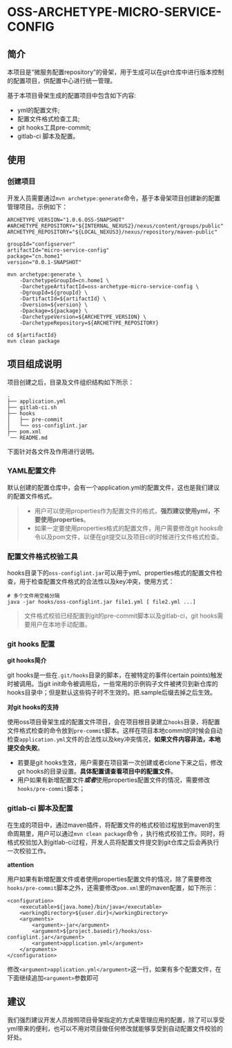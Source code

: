 # OSS-ARCHETYPE-MICRO-SERVICE-CONFIG

## 简介

本项目是“微服务配置repository”的骨架，用于生成可以在git仓库中进行版本控制的配置项目，供配置中心进行统一管理。  

基于本项目骨架生成的配置项目中包含如下内容:
  - yml的配置文件;
  - 配置文件格式检查工具;
  - git hooks工具pre-commit;
  - gitlab-ci 脚本及配置。

## 使用
### 创建项目

开发人员需要通过`mvn archetype:generate`命令，基于本骨架项目创建新的配置管理项目。示例如下：

    ARCHETYPE_VERSION="1.0.6.OSS-SNAPSHOT"
    #ARCHETYPE_REPOSITORY="${INTERNAL_NEXUS2}/nexus/content/groups/public"
    ARCHETYPE_REPOSITORY="${LOCAL_NEXUS3}/nexus/repository/maven-public"

    groupId="configserver"
    artifactId="micro-service-config"
    package="cn.home1"
    version="0.0.1-SNAPSHOT"

    mvn archetype:generate \
        -DarchetypeGroupId=cn.home1 \
        -DarchetypeArtifactId=oss-archetype-micro-service-config \
        -DgroupId=${groupId} \
        -DartifactId=${artifactId} \
        -Dversion=${version} \
        -Dpackage=${package} \
        -DarchetypeVersion=${ARCHETYPE_VERSION} \
        -DarchetypeRepository=${ARCHETYPE_REPOSITORY}

    cd ${artifactId}
    mvn clean package

## 项目组成说明

项目创建之后，目录及文件组织结构如下所示：

    .
    ├── application.yml
    ├── gitlab-ci.sh
    ├── hooks
    │   ├── pre-commit
    │   └── oss-configlint.jar
    ├── pom.xml
    `── README.md

下面针对各文件及作用进行说明。

### YAML配置文件
默认创建的配置仓库中，会有一个application.yml的配置文件，这也是我们建议的配置文件格式。

> + 用户可以使用properties作为配置文件的格式，**强烈建议使用yml，不要使用properties**。  
> + 如果一定要使用properties格式的配置文件，用户需要修改git hooks命令以及pom文件，以便在git提交以及项目ci的时候进行文件格式检查。

### 配置文件格式校验工具
hooks目录下的`oss-configlint.jar`可以用于yml、properties格式的配置文件检查，用于检查配置文件格式的合法性以及key冲突，使用方式： 

    # 多个文件用空格分隔
    java -jar hooks/oss-configlint.jar file1.yml [ file2.yml ...] 

> 文件格式校验已经配置到git的pre-commit脚本以及gitlab-ci，git hooks需要用户在本地手动配置。

### git hooks 配置
**git hooks简介** 

git hooks是一些在`.git/hooks`目录的脚本，在被特定的事件(certain points)触发时被调用。当git init命令被调用后，一些常用的示例钩子文件被拷贝到新仓库的hooks目录中；但是默认这些钩子时不生效的。把.sample后缀去掉之后生效。

**对git hooks的支持**

使用oss项目骨架生成的配置文件项目，会在项目根目录建立`hooks`目录，将配置文件格式检查的命令放到`pre-commit`脚本。这样在项目本地commit的时候会自动检查`application.yml`文件的合法性以及key冲突情况，**如果文件内容非法，本地提交会失败**。

+ 若要是git hooks生效，用户需要在项目第一次创建或者clone下来之后，修改git hooks的目录设置。**具体配置请查看项目中的配置文件**。  
+ 用户如果有新增配置文件***或者***使用properties配置文件的情况，需要修改`hooks/pre-commit`脚本；

### gitlab-ci 脚本及配置

在生成的项目中，通过maven插件，将配置文件的格式校验过程放到maven的生命周期里，用户可以通过`mvn clean package`命令 ，执行格式校验工作。同时，将格式校验加入到gitlab-ci过程，开发人员将配置文件提交到git仓库之后会再执行一次校验工作。

**attention**  

用户如果有新增配置文件或者使用properties配置文件的情况，除了需要修改`hooks/pre-commit`脚本之外，还需要修改`pom.xml`里的maven配置，如下所示：

    <configuration>
        <executable>${java.home}/bin/java</executable>
        <workingDirectory>${user.dir}</workingDirectory>
        <arguments>
            <argument>-jar</argument>
            <argument>${project.basedir}/hooks/oss-configlint.jar</argument>
            <argument>application.yml</argument>
        </arguments>
    </configuration>

修改`<argument>application.yml</argument>`这一行，如果有多个配置文件，在下面继续追加`<argument>`参数即可

## 建议
我们强烈建议开发人员按照项目骨架指定的方式来管理应用的配置，除了可以享受yml带来的便利，也可以不用对项目做任何修改就能够享受到自动配置文件校验的好处。
